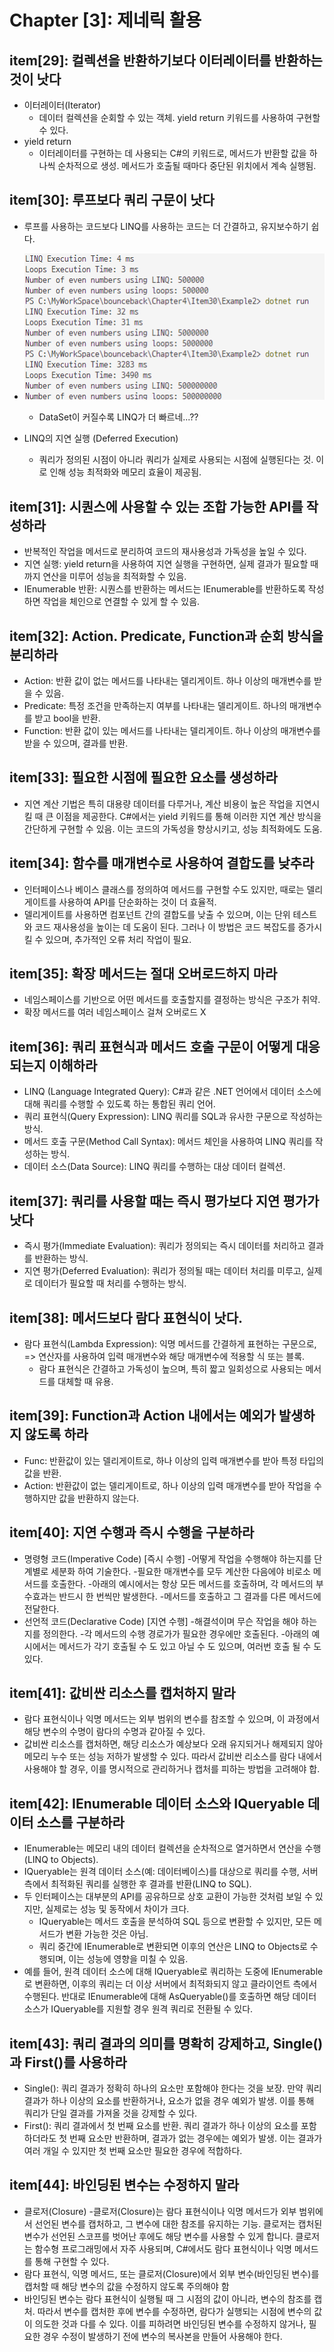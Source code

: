 # Chapter [3]: 제네릭 활용

## item[29]: 컬렉션을 반환하기보다 이터레이터를 반환하는 것이 낫다

- 이터레이터(Iterator)
  - 데이터 컬렉션을 순회할 수 있는 객체. yield return 키워드를 사용하여 구현할 수 있다.
- yield return
  - 이터레이터를 구현하는 데 사용되는 C#의 키워드로, 메서드가 반환할 값을 하나씩 순차적으로 생성. 메서드가 호출될 때마다 중단된 위치에서 계속 실행됨.

## item[30]: 루프보다 쿼리 구문이 낫다

- 루프를 사용하는 코드보다 LINQ를 사용하는 코드는 더 간결하고, 유지보수하기 쉽다.

- ![alt text](image.png)
  - DataSet이 커질수록 LINQ가 더 빠르네...??
- LINQ의 지연 실행 (Deferred Execution)
  - 쿼리가 정의된 시점이 아니라 쿼리가 실제로 사용되는 시점에 실행된다는 것. 이로 인해 성능 최적화와 메모리 효율이 제공됨.

## item[31]: 시퀀스에 사용할 수 있는 조합 가능한 API를 작성하라

- 반복적인 작업을 메서드로 분리하여 코드의 재사용성과 가독성을 높일 수 있다.
- 지연 실행: yield return을 사용하여 지연 실행을 구현하면, 실제 결과가 필요할 때까지 연산을 미루어 성능을 최적화할 수 있음.
- IEnumerable<T> 반환: 시퀀스를 반환하는 메서드는 IEnumerable<T>를 반환하도록 작성하면 작업을 체인으로 연결할 수 있게 할 수 있음.

## item[32]: Action. Predicate, Function과 순회 방식을 분리하라

- Action: 반환 값이 없는 메서드를 나타내는 델리게이트. 하나 이상의 매개변수를 받을 수 있음.
- Predicate: 특정 조건을 만족하는지 여부를 나타내는 델리게이트. 하나의 매개변수를 받고 bool을 반환.
- Function: 반환 값이 있는 메서드를 나타내는 델리게이트. 하나 이상의 매개변수를 받을 수 있으며, 결과를 반환.

## item[33]: 필요한 시점에 필요한 요소를 생성하라

- 지연 계산 기법은 특히 대용량 데이터를 다루거나, 계산 비용이 높은 작업을 지연시킬 때 큰 이점을 제공한다. C#에서는 yield 키워드를 통해 이러한 지연 계산 방식을 간단하게 구현할 수 있음. 이는 코드의 가독성을 향상시키고, 성능 최적화에도 도움.

## item[34]: 함수를 매개변수로 사용하여 결합도를 낮추라

- 인터페이스나 베이스 클래스를 정의하여 메서드를 구현할 수도 있지만, 때로는 델리게이트를 사용하여 API를 단순화하는 것이 더 효율적.
- 델리게이트를 사용하면 컴포넌트 간의 결합도를 낮출 수 있으며, 이는 단위 테스트와 코드 재사용성을 높이는 데 도움이 된다.
  그러나 이 방법은 코드 복잡도를 증가시킬 수 있으며, 추가적인 오류 처리 작업이 필요.

## item[35]: 확장 메서드는 절대 오버로드하지 마라

- 네임스페이스를 기반으로 어떤 메서드를 호출할지를 결정하는 방식은 구조가 취약.
- 확장 메서드를 여러 네임스페이스 걸쳐 오버로드 X

## item[36]: 쿼리 표현식과 메서드 호출 구문이 어떻게 대응되는지 이해하라

- LINQ (Language Integrated Query): C#과 같은 .NET 언어에서 데이터 소스에 대해 쿼리를 수행할 수 있도록 하는 통합된 쿼리 언어.
- 쿼리 표현식(Query Expression): LINQ 쿼리를 SQL과 유사한 구문으로 작성하는 방식.
- 메서드 호출 구문(Method Call Syntax): 메서드 체인을 사용하여 LINQ 쿼리를 작성하는 방식.
- 데이터 소스(Data Source): LINQ 쿼리를 수행하는 대상 데이터 컬렉션.

## item[37]: 쿼리를 사용할 때는 즉시 평가보다 지연 평가가 낫다

- 즉시 평가(Immediate Evaluation): 쿼리가 정의되는 즉시 데이터를 처리하고 결과를 반환하는 방식.
- 지연 평가(Deferred Evaluation): 쿼리가 정의될 때는 데이터 처리를 미루고, 실제로 데이터가 필요할 때 처리를 수행하는 방식.

## item[38]: 메서드보다 람다 표현식이 낫다.

- 람다 표현식(Lambda Expression): 익명 메서드를 간결하게 표현하는 구문으로, => 연산자를 사용하여 입력 매개변수와 해당 매개변수에 적용할 식 또는 블록.
  - 람다 표현식은 간결하고 가독성이 높으며, 특히 짧고 일회성으로 사용되는 메서드를 대체할 때 유용.
  
## item[39]: Function과 Action 내에서는 예외가 발생하지 않도록 하라

- Func<T>: 반환값이 있는 델리게이트로, 하나 이상의 입력 매개변수를 받아 특정 타입의 값을 반환.
- Action<T>: 반환값이 없는 델리게이트로, 하나 이상의 입력 매개변수를 받아 작업을 수행하지만 값을 반환하지 않는다.

## item[40]: 지연 수행과 즉시 수행을 구분하라

- 명령형 코드(Imperative Code) [즉시 수행]
  -어떻게 작업을 수행해야 하는지를 단계별로 세분화 하여 기술한다.
  -필요한 매개변수를 모두 계산한 다음에야 비로소 메서드를 호출한다.
  -아래의 예시에서는 항상 모든 메서드를 호출하며, 각 메서드의 부수효과는 반드시 한 번씩만 발생한다.
  -메서드를 호출하고 그 결과를 다른 메서드에 전달한다.
- 선언적 코드(Declarative Code) [지연 수행]
  -해결석이며 무슨 작업을 해야 하는지를 정의한다.
  -각 메서드의 수행 경로가가 필요한 경우에만 호출된다.
  -아래의 예시에서는 메서드가 각기 호출될 수 도 있고 아닐 수 도 있으며, 여러번 호출 될 수 도 있다.

## item[41]: 값비싼 리소스를 캡처하지 말라

- 람다 표현식이나 익명 메서드는 외부 범위의 변수를 참조할 수 있으며, 이 과정에서 해당 변수의 수명이 람다의 수명과 같아질 수 있다.
- 값비싼 리소스를 캡처하면, 해당 리소스가 예상보다 오래 유지되거나 해제되지 않아 메모리 누수 또는 성능 저하가 발생할 수 있다. 따라서 값비싼 리소스를 람다 내에서 사용해야 할 경우, 이를 명시적으로 관리하거나 캡처를 피하는 방법을 고려해야 합.

## item[42]: IEnumerable 데이터 소스와 IQueryable 데이터 소스를 구분하라

- IEnumerable<T>는 메모리 내의 데이터 컬렉션을 순차적으로 열거하면서 연산을 수행(LINQ to Objects).
- IQueryable<T>는 원격 데이터 소스(예: 데이터베이스)를 대상으로 쿼리를 수행, 서버 측에서 최적화된 쿼리를 실행한 후 결과를 반환(LINQ to SQL).
- 두 인터페이스는 대부분의 API를 공유하므로 상호 교환이 가능한 것처럼 보일 수 있지만, 실제로는 성능 및 동작에서 차이가 크다.
  - IQueryable<T>는 메서드 호출을 분석하여 SQL 등으로 변환할 수 있지만, 모든 메서드가 변환 가능한 것은 아님.
  - 쿼리 중간에 IEnumerable<T>로 변환되면 이후의 연산은 LINQ to Objects로 수행되며, 이는 성능에 영향을 미칠 수 있음.
- 예를 들어, 원격 데이터 소스에 대해 IQueryable<T>로 쿼리하는 도중에 IEnumerable<T>로 변환하면, 이후의 쿼리는 더 이상 서버에서 최적화되지 않고 클라이언트 측에서 수행된다. 반대로 IEnumerable<T>에 대해 AsQueryable()를 호출하면 해당 데이터 소스가 IQueryable<T>를 지원할 경우 원격 쿼리로 전환될 수 있다.

## item[43]: 쿼리 결과의 의미를 명확히 강제하고, Single()과 First()를 사용하라

- Single(): 쿼리 결과가 정확히 하나의 요소만 포함해야 한다는 것을 보장. 만약 쿼리 결과가 하나 이상의 요소를 반환하거나, 요소가 없을 경우 예외가 발생. 이를 통해 쿼리가 단일 결과를 가져올 것을 강제할 수 있다.
- First(): 쿼리 결과에서 첫 번째 요소를 반환. 쿼리 결과가 하나 이상의 요소를 포함하더라도 첫 번째 요소만 반환하며, 결과가 없는 경우에는 예외가 발생. 이는 결과가 여러 개일 수 있지만 첫 번째 요소만 필요한 경우에 적합하다.

## item[44]: 바인딩된 변수는 수정하지 말라

- 클로저(Closure)
    -클로저(Closure)는 람다 표현식이나 익명 메서드가 외부 범위에서 선언된 변수를 캡처하고, 그 변수에 대한 참조를 유지하는 기능. 클로저는 캡처된 변수가 선언된 스코프를 벗어난 후에도 해당 변수를 사용할 수 있게 합니다. 클로저는 함수형 프로그래밍에서 자주 사용되며, C#에서도 람다 표현식이나 익명 메서드를 통해 구현할 수 있다.
- 람다 표현식, 익명 메서드, 또는 클로저(Closure)에서 외부 변수(바인딩된 변수)를 캡처할 때 해당 변수의 값을 수정하지 않도록 주의해야 함
- 바인딩된 변수는 람다 표현식이 실행될 때 그 시점의 값이 아니라, 변수의 참조를 캡처. 따라서 변수를 캡처한 후에 변수를 수정하면, 람다가 실행되는 시점에 변수의 값이 의도한 것과 다를 수 있다. 이를 피하려면 바인딩된 변수를 수정하지 않거나, 필요한 경우 수정이 발생하기 전에 변수의 복사본을 만들어 사용해야 한다.